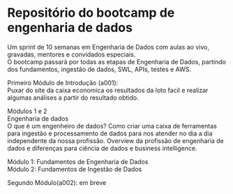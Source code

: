 # Repositório do bootcamp de engenharia de dados</br>

Um sprint de 10 semanas em Engenharia de Dados com aulas ao vivo, gravadas, mentores e convidados especiais.</br>
O bootcamp passará por todas as etapas de Engenharia de Dados, partindo dos fundamentos, ingestão de dados, SWL, APIs, testes e AWS.</br>

Primeiro Módulo de Introdução (a001):</br>
Puxar do site da caixa economica os resultados da loto facil e realizar algumas análises a partir do resultado obtido.

Módulos 1 e 2</br>
Engenharia de dados</br>
O que é um engenheiro de dados? Como criar uma caixa de ferramentas para ingestão e processamento de dados para nos atender no dia a dia independente da nossa profissão. Overview da profissão de engenharia de dados e diferenças para ciência de dados e business intelligence.

Módulo 1: Fundamentos de Engenharia de Dados</br>
Módulo 2: Fundamentos de Ingestão de Dados

Segundo Módulo(a002): em breve
